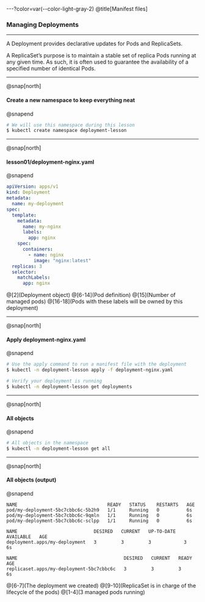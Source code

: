 ---?color=var(--color-light-gray-2)
@title[Manifest files]

### Managing Deployments

---

A Deployment provides declarative updates for Pods and ReplicaSets.

A ReplicaSet’s purpose is to maintain a stable set of replica Pods running at any given time. As such, it is often used to guarantee the availability of a specified number of identical Pods.

---

@snap[north]

#### Create a new namespace to keep everything neat

@snapend

```sh
# We will use this namespace during this lesson
$ kubectl create namespace deployment-lesson
```

---

@snap[north]

#### lesson01/deployment-nginx.yaml

@snapend

```yaml
apiVersion: apps/v1
kind: Deployment
metadata:
  name: my-deployment
spec:
  template:
    metadata:
      name: my-nginx
      labels:
        app: nginx
    spec:
      containers:
        - name: nginx
          image: "nginx:latest"
  replicas: 3
  selector:
    matchLabels:
      app: nginx
```

@[2](Deployment object)
@[6-14](Pod definition)
@[15](Number of managed pods)
@[16-18](Pods with these labels will be owned by this deployment)

---

@snap[north]

#### Apply deployment-nginx.yaml

@snapend

```sh
# Use the apply command to run a manifest file with the deployment
$ kubectl -n deployment-lesson apply -f deployment-nginx.yaml

# Verify your deployment is running
$ kubectl -n deployment-lesson get deployments
```

---

@snap[north]

#### All objects

@snapend

```sh
# All objects in the namespace
$ kubectl -n deployment-lesson get all
```

---

@snap[north]

#### All objects (output)

@snapend

```
NAME                                 READY   STATUS    RESTARTS   AGE
pod/my-deployment-5bc7cbbc6c-5b2h9   1/1     Running   0          6s
pod/my-deployment-5bc7cbbc6c-9qmln   1/1     Running   0          6s
pod/my-deployment-5bc7cbbc6c-sclpp   1/1     Running   0          6s

NAME                            DESIRED   CURRENT   UP-TO-DATE   AVAILABLE   AGE
deployment.apps/my-deployment   3         3         3            3           6s

NAME                                       DESIRED   CURRENT   READY   AGE
replicaset.apps/my-deployment-5bc7cbbc6c   3         3         3       6s
```

@[6-7](The deployment we created)
@[9-10](ReplicaSet is in charge of the lifecycle of the pods)
@[1-4](3 managed pods running)
